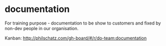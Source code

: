 # documentation
For training purpose - documentation to be show to customers and fixed by non-dev people in our organisation.

Kanban: http://philschatz.com/gh-board/#/r/do-team:documentation
